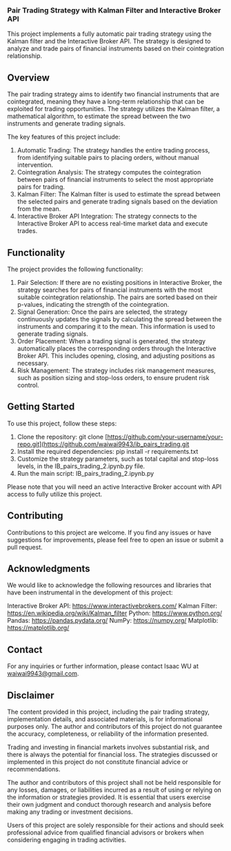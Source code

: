### Pair Trading Strategy with Kalman Filter and Interactive Broker API
This project implements a fully automatic pair trading strategy using the Kalman filter and the Interactive Broker API. The strategy is designed to analyze and trade pairs of financial instruments based on their cointegration relationship.

## Overview
The pair trading strategy aims to identify two financial instruments that are cointegrated, meaning they have a long-term relationship that can be exploited for trading opportunities. The strategy utilizes the Kalman filter, a mathematical algorithm, to estimate the spread between the two instruments and generate trading signals.

The key features of this project include:

1. Automatic Trading: The strategy handles the entire trading process, from identifying suitable pairs to placing orders, without manual intervention.
2. Cointegration Analysis: The strategy computes the cointegration between pairs of financial instruments to select the most appropriate pairs for trading.
3. Kalman Filter: The Kalman filter is used to estimate the spread between the selected pairs and generate trading signals based on the deviation from the mean.
4. Interactive Broker API Integration: The strategy connects to the Interactive Broker API to access real-time market data and execute trades.
## Functionality
The project provides the following functionality:

1. Pair Selection: If there are no existing positions in Interactive Broker, the strategy searches for pairs of financial instruments with the most suitable cointegration relationship. The pairs are sorted based on their p-values, indicating the strength of the cointegration.
2. Signal Generation: Once the pairs are selected, the strategy continuously updates the signals by calculating the spread between the instruments and comparing it to the mean. This information is used to generate trading signals.
3. Order Placement: When a trading signal is generated, the strategy automatically places the corresponding orders through the Interactive Broker API. This includes opening, closing, and adjusting positions as necessary.
4. Risk Management: The strategy includes risk management measures, such as position sizing and stop-loss orders, to ensure prudent risk control.
## Getting Started
To use this project, follow these steps:

1. Clone the repository: git clone [https://github.com/your-username/your-repo.git](https://github.com/waiwai9943/ib_pairs_trading.git
2. Install the required dependencies: pip install -r requirements.txt
3. Customize the strategy parameters, such as total capital and stop-loss levels, in the IB_pairs_trading_2.ipynb.py file.
4. Run the main script: IB_pairs_trading_2.ipynb.py

Please note that you will need an active Interactive Broker account with API access to fully utilize this project.

## Contributing
Contributions to this project are welcome. If you find any issues or have suggestions for improvements, please feel free to open an issue or submit a pull request.

## Acknowledgments
We would like to acknowledge the following resources and libraries that have been instrumental in the development of this project:

Interactive Broker API: https://www.interactivebrokers.com/
Kalman Filter: https://en.wikipedia.org/wiki/Kalman_filter
Python: https://www.python.org/
Pandas: https://pandas.pydata.org/
NumPy: https://numpy.org/
Matplotlib: https://matplotlib.org/

## Contact
For any inquiries or further information, please contact Isaac WU at waiwai9943@gmail.com.

## Disclaimer
The content provided in this project, including the pair trading strategy, implementation details, and associated materials, is for informational purposes only. The author and contributors of this project do not guarantee the accuracy, completeness, or reliability of the information presented.

Trading and investing in financial markets involves substantial risk, and there is always the potential for financial loss. The strategies discussed or implemented in this project do not constitute financial advice or recommendations.

The author and contributors of this project shall not be held responsible for any losses, damages, or liabilities incurred as a result of using or relying on the information or strategies provided. It is essential that users exercise their own judgment and conduct thorough research and analysis before making any trading or investment decisions.

Users of this project are solely responsible for their actions and should seek professional advice from qualified financial advisors or brokers when considering engaging in trading activities.


